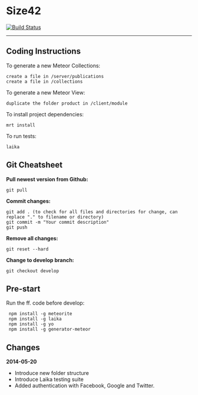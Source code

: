Size42
======
[![Build Status](https://travis-ci.org/ducdigital/Size42.svg?branch=develop)](https://travis-ci.org/ducdigital/Size42)
_____

Coding Instructions
--------------------
To generate a new Meteor Collections:
```shell
create a file in /server/publications
create a file in /collections
```

To generate a new Meteor View:
```shell
duplicate the folder product in /client/module
```

To install project dependencies:
```shell
mrt install
```

To run tests:
```shell
laika
```

Git Cheatsheet
---------------
**Pull newest version from Github:**
```shell
git pull
```

**Commit changes:**
```shell
git add . (to check for all files and directories for change, can replace "." to filename or directory)
git commit -m "Your commit description"
git push
```

**Remove all changes:**
```shell
git reset --hard
```

**Change to develop branch:**
```shell
git checkout develop
```

Pre-start
---------
Run the ff. code before develop:
```shell
 npm install -g meteorite
 npm install -g laika 
 npm install -g yo
 npm install -g generator-meteor
```

Changes
-------

__2014-05-20__
- Introduce new folder structure
- Introduce Laika testing suite
- Added authentication with Facebook, Google and Twitter.
